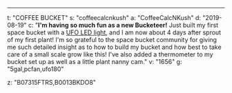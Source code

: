 ---
t: "COFFEE BUCKET"
s: "coffeecalcnkush"
a: "CoffeeCalcNKush"
d: "2019-08-19"
c: "<strong>I'm having so much fun as a new Bucketeer!</strong> Just built my first space bucket with a <a href='https://amzn.to/36NO5zr'>UFO LED light</a>, and I am now about 4 days after sprout of my first plant! I'm so grateful to the space bucket community for giving me such detailed insight as to how to build my bucket and how best to take care of a small scale grow like this! I've also added a thermometer to my bucket set up as well as a little plant nanny cam."
v: "1656"
g: "5gal,pcfan,ufo180"

z: "B07315FTRS,B0013BKDO8"
